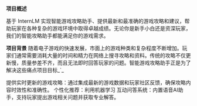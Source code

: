 **项目概述**

基于 InternLM 实现智能游戏攻略助手、提供最新和最准确的游戏攻略和建议，帮助玩家在各种复杂的游戏环境中取得卓越成绩。无论你是新手小白还是资深玩家，我们的智能攻略助手都能满足你的游戏需求。

**项目背景**
随着电子游戏的快速发展，市面上的游戏种类和复杂程度不断增加。玩家们通常需要消耗大量的时间和精力在网络上搜寻攻略和资料。传统的攻略不仅更新慢，质量参差不齐，而且无法即时回答玩家的问题。智能游戏攻略助手正是为了解决这些痛点项目目标_`_

提供实时更新的游戏攻略：通过集成最新的游戏数据和玩家社区反馈，确保攻略内容时效性和准确性。
个性化推荐：利用机器学习
互动问答系统：内置语音AI助手，支持玩家提出游戏相关问题并获取专业解答。
